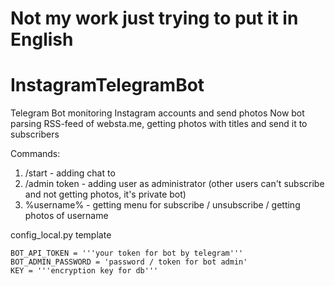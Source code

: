 # Not my work just trying to put it in English
# InstagramTelegramBot
Telegram Bot monitoring Instagram accounts and send photos
Now bot parsing RSS-feed of websta.me, getting photos with titles and send it to subscribers

Commands:
1. /start - adding chat to 
2. /admin token - adding user as administrator (other users can't subscribe and not getting photos, it's private bot)
3. %username% - getting menu for subscribe / unsubscribe / getting photos of username

config_local.py template
```
BOT_API_TOKEN = '''your token for bot by telegram'''
BOT_ADMIN_PASSWORD = 'password / token for bot admin'
KEY = '''encryption key for db'''
```

